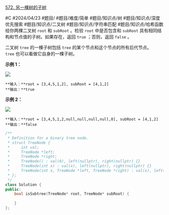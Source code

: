 [572. 另一棵树的子树](https://leetcode.cn/problems/subtree-of-another-tree/)

#C #2024/04/23 #题目/ #题目/难度/简单 #题目/知识点/树 #题目/知识点/深度优先搜索 #题目/知识点/二叉树 #题目/知识点/字符串匹配 #题目/知识点/哈希函数
给你两棵二叉树 `root` 和 `subRoot` 。检验 `root` 中是否包含和 `subRoot` 具有相同结构和节点值的子树。如果存在，返回 `true` ；否则，返回 `false` 。

二叉树 `tree` 的一棵子树包括 `tree` 的某个节点和这个节点的所有后代节点。`tree` 也可以看做它自身的一棵子树。

**示例 1：**

![](https://assets.leetcode.com/uploads/2021/04/28/subtree1-tree.jpg)
```
**输入：**root = [3,4,5,1,2], subRoot = [4,1,2]
**输出：**true
```
**示例 2：**

![](https://assets.leetcode.com/uploads/2021/04/28/subtree2-tree.jpg)
```
**输入：**root = [3,4,5,1,2,null,null,null,null,0], subRoot = [4,1,2]
**输出：**false
```

```cpp
/**
 * Definition for a binary tree node.
 * struct TreeNode {
 *     int val;
 *     TreeNode *left;
 *     TreeNode *right;
 *     TreeNode() : val(0), left(nullptr), right(nullptr) {}
 *     TreeNode(int x) : val(x), left(nullptr), right(nullptr) {}
 *     TreeNode(int x, TreeNode *left, TreeNode *right) : val(x), left(left), right(right) {}
 * };
 */
class Solution {
public:
    bool isSubtree(TreeNode* root, TreeNode* subRoot) {
        
    }
};
```